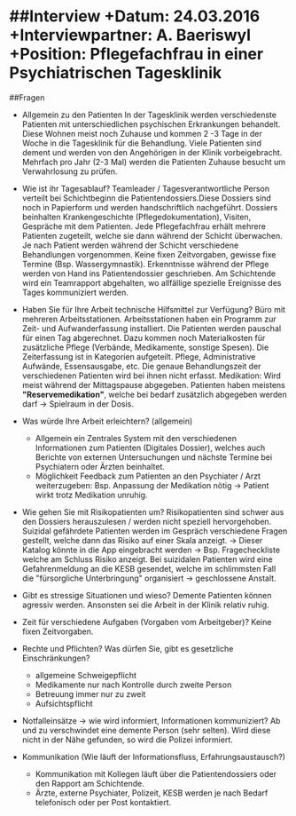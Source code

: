 ##Interview
+**Datum:** 24.03.2016
+**Interviewpartner:** A. Baeriswyl
+**Position:** Pflegefachfrau in einer Psychiatrischen Tagesklinik
======

##Fragen

- Allgemein zu den Patienten
In der Tagesklinik werden verschiedenste Patienten mit unterschiedlichen psychischen Erkrankungen behandelt. Diese Wohnen meist noch Zuhause und kommen 2 -3 Tage in der Woche in die Tagesklinik für die Behandlung. Viele Patienten sind dement und werden von den Angehörigen in der Klinik vorbeigebracht. Mehrfach pro Jahr (2-3 Mal) werden die Patienten Zuhause besucht um Verwahrlosung zu prüfen.
	
- Wie ist ihr Tagesablauf?
Teamleader / Tagesverantwortliche Person verteilt bei Schichtbeginn die Patientendossiers.Diese Dossiers sind noch in Papierform und werden handschriftlich nachgeführt. Dossiers beinhalten Krankengeschichte (Pflegedokumentation), Visiten, Gespräche mit dem Patienten. Jede Pflegefachfrau erhält mehrere Patienten zugeteilt, welche sie dann während der Schicht überwachen. Je nach Patient werden während der Schicht verschiedene Behandlungen vorgenommen. Keine fixen Zeitvorgaben, gewisse fixe Termine (Bsp. Wassergymnastik). Erkenntnisse während der Pflege werden von Hand ins Patientendossier geschrieben. Am Schichtende wird ein Teamrapport abgehalten, wo allfällige spezielle Ereignisse des Tages kommuniziert werden.
	
- Haben Sie für Ihre Arbeit technische Hilfsmittel zur Verfügung?
Büro mit mehreren Arbeitsstationen. Arbeitsstationen haben ein Programm zur Zeit- und Aufwanderfassung installiert. Die Patienten werden pauschal für einen Tag abgerechnet. Dazu kommen noch Materialkosten für zusätzliche Pflege (Verbände, Medikamente, sonstige Spesen). Die Zeiterfassung ist in Kategorien aufgeteilt. Pflege, Administrative Aufwände, Essensausgabe, etc. Die genaue Behandlungszeit der verschiedenen Patienten wird bei ihnen nicht erfasst. Medikation: Wird meist während der Mittagspause abgegeben. Patienten haben meistens **"Reservemedikation"**, welche bei bedarf zusätzlich abgegeben werden darf -> Spielraum in der Dosis.
	
- Was würde Ihre Arbeit erleichtern? (allgemein)
	* Allgemein ein Zentrales System mit den verschiedenen Informationen 
	zum Patienten (Digitales Dossier), welches auch Berichte von externen Untersuchungen und nächste Termine bei Psychiatern oder Ärzten beinhaltet.
	* Möglichkeit Feedback zum Patienten an den Psychiater / Arzt weiterzugeben:
	Bsp. Anpassung der Medikation nötig -> Patient wirkt trotz Medikation unruhig.
	
- Wie gehen Sie mit Risikopatienten um?
Risikopatienten sind schwer aus den Dossiers herauszulesen / werden nicht speziell hervorgehoben. Suizidal gefährdete Patienten werden im Gespräch verschiedene Fragen gestellt, welche dann das Risiko auf einer Skala anzeigt. -> Dieser Katalog könnte in die App eingebracht werden -> Bsp. Fragecheckliste welche am Schluss Risiko anzeigt. Bei suizidalen Patienten wird eine Gefahrenmeldung an die KESB gesendet, welche im schlimmsten Fall die "fürsorgliche Unterbringung" organisiert -> geschlossene Anstalt.
	
- Gibt es stressige Situationen und wieso?
Demente Patienten können agressiv werden. Ansonsten sei die Arbeit in der Klinik relativ ruhig. 
	
- Zeit für verschiedene Aufgaben (Vorgaben vom Arbeitgeber)?
Keine fixen Zeitvorgaben.
	
- Rechte und Pflichten? Was dürfen Sie, gibt es gesetzliche Einschränkungen?
	* allgemeine Schweigepflicht
	* Medikamente nur nach Kontrolle durch zweite Person
	* Betreuung immer nur zu zweit
	* Aufsichtspflicht
	
- Notfalleinsätze -> wie wird informiert, Informationen kommuniziert?
Ab und zu verschwindet eine demente Person (sehr selten). Wird diese nicht in der Nähe gefunden, so wird die Polizei informiert.
	
- Kommunikation (Wie läuft der Informationsfluss, Erfahrungsaustausch?)
	* Kommunikation mit Kollegen läuft über die Patientendossiers oder den Rapport am Schichtende.
	* Ärzte, externe Psychiater, Polizeit, KESB werden je nach Bedarf telefonisch oder per Post kontaktiert.
	
	
